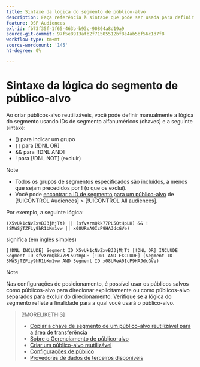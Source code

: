 ```yaml
---
title: Sintaxe da lógica do segmento de público-alvo
description: Faça referência à sintaxe que pode ser usada para definir a lógica dos segmentos de público-alvo.
feature: DSP Audiences
exl-id: fb73f35f-1f65-463b-b93c-90804a8d19a9
source-git-commit: 97f5e8913afb2f71505512bf8e4ab5bf56c1d7f8
workflow-type: tm+mt
source-wordcount: '145'
ht-degree: 0%

---
```


# Sintaxe da lógica do segmento de público-alvo

Ao criar públicos-alvo reutilizáveis, você pode definir manualmente a lógica do segmento usando IDs de segmento alfanuméricos (chaves) e a seguinte sintaxe:

* () para indicar um grupo
* `||` para [!DNL OR] <!-- || escaped with backticks so Jenkins doesn't think it's a Markdown table -->
* &amp;&amp; para [!DNL AND]
* ! para [!DNL NOT] (excluir)

>[!NOTE]
>
>* Todos os grupos de segmentos especificados são incluídos, a menos que sejam precedidos por ! (o que os exclui).
>* Você pode [encontrar a ID de segmento para um público-alvo](reusable-audience-clipboard.md) de [!UICONTROL Audiences] > [!UICONTROL All audiences].

Por exemplo, a seguinte lógica:

```
(X5vUk1cNvZxvBJ3jMjTt) || (sfvXrmQkk77PL5OtHpLH) && !(SMWSjTZFiy9hR1bKm1vw || x08UReA0IcP9HAJdcGVe)
```

significa (em inglês simples)

```
[!DNL INCLUDE] Segment ID X5vUk1cNvZxvBJ3jMjTt [!DNL OR] INCLUDE Segment ID sfvXrmQkk77PL5OtHpLH [!DNL AND EXCLUDE] (Segment ID SMWSjTZFiy9hR1bKm1vw AND Segment ID x08UReA0IcP9HAJdcGVe)
```

>[!NOTE]
>
>Nas configurações de posicionamento, é possível usar os públicos salvos como públicos-alvo para direcionar explicitamente ou como públicos-alvo separados para excluir do direcionamento. Verifique se a lógica do segmento reflete a finalidade para a qual você usará o público-alvo.

>[!MORELIKETHIS]
>
>* [Copiar a chave de segmento de um público-alvo reutilizável para a área de transferência](reusable-audience-clipboard.md)
>* [Sobre o Gerenciamento de público-alvo](audience-about.md)
>* [Criar um público-alvo reutilizável](reusable-audience-create.md)
>* [Configurações de público](audience-settings.md)
>* [Provedores de dados de terceiros disponíveis](third-party-data-providers.md)
